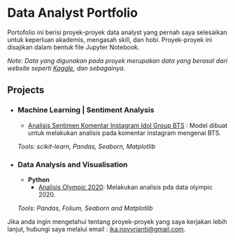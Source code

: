 # Data Analyst Portfolio
Portofolio ini berisi proyek-proyek data analyst yang pernah saya selesaikan untuk keperluan akademis, mengasah skill, dan hobi. 
Proyek-proyek ini disajikan dalam bentuk file Jupyter Notebook.


_Note: Data yang digunakan pada proyek merupakan data yang berasal dari website seperti [Kaggle](http://kaggle.com), dan sebagainya._

## Projects

- ### Machine Learning | Sentiment Analysis 

	- [Analisis Sentimen Komentar Instagram Idol Group BTS](https://github.com/ikanovrianti) : Model dibuat untuk melakukan analisis pada komentar instagram mengenai BTS.

	_Tools: scikit-learn, Pandas, Seaborn, Matplotlib_ 

- ### Data Analysis and Visualisation
	- __Python__
		- [Analisis Olympic 2020](https://github.com/ikanovrianti): Melakukan analisis pda data olympic 2020.
		
	_Tools: Pandas, Folium, Seaborn and Matplotlib_

Jika anda ingin mengetahui tentang proyek-proyek yang saya kerjakan lebih lanjut, hubungi saya melalui email : ika.novvrianti@gmail.com. 
   
